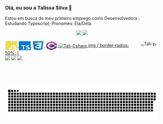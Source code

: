 ### Olá, eu sou a Talissa Silva 👋

Estou em busca do meu primeiro emprego como Desenvolvedora ;
Estudando Typescript;
Pronomes: Ela/Dela.

<div align="center">
  <a href="https://github.com/talisilva">
  <img height="180em" src="https://github-readme-stats.vercel.app/api?username=talisilva&show_icons=true&theme=dracula&include_all_commits=true&count_private=true"/>
  <img height="180em" src="https://github-readme-stats.vercel.app/api/top-langs/?username=talisilva&layout=compact&langs_count=7&theme=dracula"/>
</div>
<div style="display: inline_block"><br>
  <img align="center" alt="Tali-Js" height="30" width="40" src="https://raw.githubusercontent.com/devicons/devicon/master/icons/javascript/javascript-plain.svg">
  <img align="center" alt="Tali-Ts" height="30" width="40" src="https://raw.githubusercontent.com/devicons/devicon/master/icons/typescript/typescript-plain.svg"
  <img align="center" alt="Tali-HTML" height="30" width="40" src="https://raw.githubusercontent.com/devicons/devicon/master/icons/html5/html5-original.svg">
  <img align="center" alt="Tali-CSS" height="30" width="40" src="https://raw.githubusercontent.com/devicons/devicon/master/icons/css3/css3-original.svg">
  <img align="center" alt="Tali-Csharp" height="30" width="40" src="https://raw.githubusercontent.com/devicons/devicon/master/icons/csharp/csharp-original.svg">
  <img align="center" alt="Tali-Csharp" height="30" width="40" src="https://cdn.jsdelivr.net/gh/devicons/devicon/icons/java/java-original.svg">
  <img align="right" alt="Tali-pic" height="150" style="border-radius:50px;" src = "https://media.discordapp.net/attachments/890758555806859317/890758608814485564/download20210904213006.png?width=300&height=300">
  img    {
    border-radius: 50%;
}
</div>
<div> 
  <a href="https://instagram.com/copycatali" target="_blank"><img src="https://img.shields.io/badge/-Instagram-%23E4405F?style=for-the-badge&logo=instagram&logoColor=white" target="_blank"></a>
  <a href = "gmail:talissaagtha@gmail.com"><img src=	"https://img.shields.io/badge/Gmail-D14836?style=for-the-badge&logo=gmail&logoColor=white" target="_blank"></a>
  <a href="https://www.linkedin.com/in/talissasilva" target="_blank"><img src="https://img.shields.io/badge/-LinkedIn-%230077B5?style=for-the-badge&logo=linkedin&logoColor=white" target="_blank"></a> 
 
  ![Snake animation](https://github.com/talisilva/talisilva/blob/output/github-contribution-grid-snake.svg)
 
</div>
